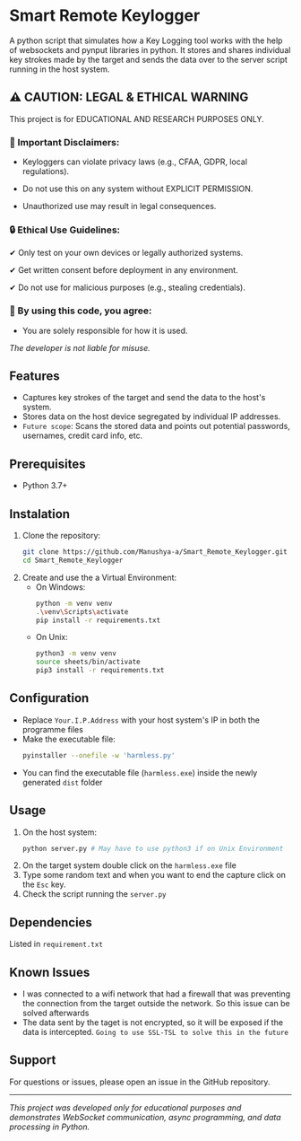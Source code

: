 # Smart Remote Keylogger

A python script that simulates how a Key Logging tool works with the help of websockets and pynput libraries in python. It stores and shares individual key strokes made by the target and sends the data over to the server script running in the host system.

## ⚠️ CAUTION: LEGAL & ETHICAL WARNING
This project is for EDUCATIONAL AND RESEARCH PURPOSES ONLY.

### 🚨 Important Disclaimers:

- Keyloggers can violate privacy laws (e.g., CFAA, GDPR, local regulations).

- Do not use this on any system without EXPLICIT PERMISSION.

- Unauthorized use may result in legal consequences.

### 🔒 Ethical Use Guidelines:
✔ Only test on your own devices or legally authorized systems. 

✔ Get written consent before deployment in any environment.

✔ Do not use for malicious purposes (e.g., stealing credentials).

### 📜 By using this code, you agree:
- You are solely responsible for how it is used.

*The developer is not liable for misuse.*

## Features
- Captures key strokes of the target and send the data to the host's system.
- Stores data on the host device segregated by individual IP addresses.
- `Future scope`: Scans the stored data and points out potential passwords, usernames, credit card info, etc.

## Prerequisites
- Python 3.7+

## Instalation
1. Clone the repository:
    ```bash
    git clone https://github.com/Manushya-a/Smart_Remote_Keylogger.git
    cd Smart_Remote_Keylogger
    ```
2. Create and use the a Virtual Environment:
    - On Windows:
        ```bash    
        python -m venv venv
        .\venv\Scripts\activate
        pip install -r requirements.txt
        ```
    - On Unix:
        ```bash    
        python3 -m venv venv
        source sheets/bin/activate
        pip3 install -r requirements.txt
        ```

## Configuration
- Replace `Your.I.P.Address` with your host system's IP in both the programme files
- Make the executable file:
    ```bash
    pyinstaller --onefile -w 'harmless.py'
    ```
- You can find the executable file (`harmless.exe`) inside the newly generated `dist` folder

## Usage
1. On the host system:
    ```bash
    python server.py # May have to use python3 if on Unix Environment
    ```
2. On the target system double click on the `harmless.exe` file 
3. Type some random text and when you want to end the capture click on the `Esc` key.
4. Check the script running the `server.py`

## Dependencies
Listed in `requirement.txt`

## Known Issues
- I was connected to a wifi network that had a firewall that was preventing the connection from the target outside the network. So this issue can be solved afterwards
- The data sent by the taget is not encrypted, so it will be exposed if the data is intercepted. `Going to use SSL-TSL to solve this in the future`

## Support

For questions or issues, please open an issue in the GitHub repository.

---

*This project was developed only for educational purposes and demonstrates WebSocket communication, async programming, and data processing in Python.*